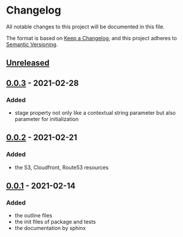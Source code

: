 # Changelog

All notable changes to this project will be documented in this file.

The format is based on [Keep a Changelog](https://keepachangelog.com/en/1.0.0/),
and this project adheres to [Semantic Versioning](https://semver.org/spec/v2.0.0.html).

## [Unreleased]

## [0.0.3] - 2021-02-28

### Added
- stage property not only like a contextual string parameter but also parameter for initialization

## [0.0.2] - 2021-02-21

### Added
- the S3, Cloudfront, Route53 resources

## [0.0.1] - 2021-02-14

### Added
- the outline files
- the init files of package and tests
- the documentation by sphinx

[Unreleased]: https://github.com/bilardi/aws-static-website/compare/v0.0.3...HEAD
[0.0.3]: https://github.com/bilardi/aws-static-website/releases/tag/v0.0.3
[0.0.2]: https://github.com/bilardi/aws-static-website/releases/tag/v0.0.2
[0.0.1]: https://github.com/bilardi/aws-static-website/releases/tag/v0.0.1
